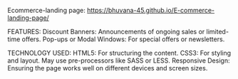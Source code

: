 Ecommerce-landing page: https://bhuvana-45.github.io/E-commerce-landing-page/

FEATURES:
Discount Banners: Announcements of ongoing sales or limited-time offers.
Pop-ups or Modal Windows: For special offers or newsletters.

TECHNOLOGY USED:
HTML5: For structuring the content.
CSS3: For styling and layout. May use pre-processors like SASS or LESS.
Responsive Design: Ensuring the page works well on different devices and screen sizes.
